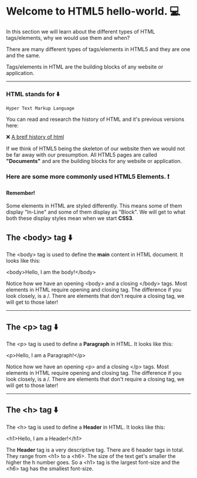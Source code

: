 # Welcome to HTML5 hello-world.  :computer:

In this section we will learn about the different types of HTML tags/elements, why we would use them and when?

There are many different types of tags/elements in HTML5 and they are one and the same.

Tags/elements in HTML are the building blocks of any website or application.

___

### HTML stands for   :arrow_down:
```
Hyper Text Markup Language
```

You can read and research the history of HTML and it's previous versions here:

:x: [A breif history of html](https://www.wired.com/1997/04/a-brief-history-of-html/)

If we think of HTML5 being the skeleton of our website then we would not be far away with our presumption.
All HTML5 pages are called <b>"Documents"</b> and are the building blocks for any website or application.

### Here are some more commonly used HTML5 Elements.   :heavy_exclamation_mark:

#### Remember!
Some elements in HTML are styled differently. This means some of them display "In-Line" and some of them display as "Block". We will get to what both these display styles mean when we start <b>CSS3</b>.

## The &#60;body&#62; tag   :arrow_down:
The &#60;body&#62; tag is used to define the <b>main</b> content in HTML document. It looks like this:

&#60;body&#62;Hello, I am the body!&#60;/body&#62;

Notice how we have an opening &#60;body&#62; and a closing &#60;/body&#62; tags. Most elements in HTML require opening and closing tag. The difference if you look closely, is a /.
There are elements that don't require a closing tag, we will get to those later!

___


## The &#60;p&#62; tag   :arrow_down:
The &#60;p&#62; tag is used to define a <b>Paragraph</b> in HTML. It looks like this:

&#60;p&#62;Hello, I am a Paragraph!&#60;/p&#62;

Notice how we have an opening &#60;p&#62; and a closing &#60;/p&#62; tags. Most elements in HTML require opening and closing tag. The difference if you look closely, is a /.
There are elements that don't require a closing tag, we will get to those later!

___

## The &#60;h&#62; tag   :arrow_down:
The &#60;h&#62; tag is used to define a <b>Header</b> in HTML. It looks like this:

&#60;h1&#62;Hello, I am a Header!&#60;/h1&#62;

The <b>Header</b> tag is a very descriptive tag. There are 6 header tags in total. They range from &#60;h1&#62; to a &#60;h6&#62;. The size of the text get's smaller the higher the h number goes. So a &#60;h1&#62; tag is the largest font-size and the &#60;h6&#62; tag has the smallest font-size.